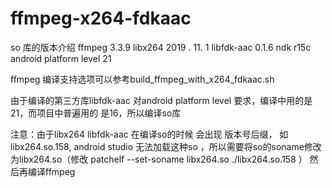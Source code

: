 # ffmpeg-x264-fdkaac
so 库的版本介绍
ffmpeg 3.3.9
libx264  2019 . 11. 1
libfdk-aac 0.1.6
ndk   r15c   
android platform level 21

ffmpeg 编译支持选项可以参考build_ffmpeg_with_x264_fdkaac.sh

由于编译的第三方库libfdk-aac 对android platform level 要求，编译中用的是21，而项目中普遍用的 是16，所以编译so库

注意：由于libx264  libfdk-aac 在编译so的时候 会出现 版本号后缀， 如libx264.so.158,
android studio 无法加载这种so ，所以需要将so的soname修改 为libx264.so（修改  patchelf  --set-soname libx264.so  ./libx264.so.158 ） 
然后再编译ffmpeg
